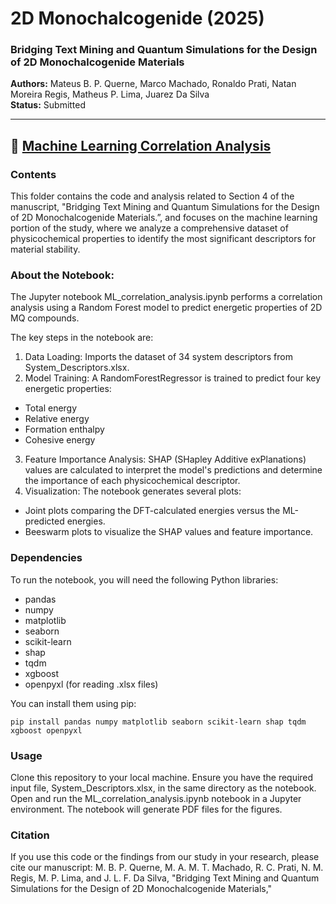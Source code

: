 # 2D Monochalcogenide (2025)

### Bridging Text Mining and Quantum Simulations for the Design of 2D Monochalcogenide Materials

**Authors:** Mateus B. P. Querne, Marco Machado, Ronaldo Prati, Natan Moreira Regis, Matheus P. Lima, Juarez Da Silva  
**Status:** Submitted

---

## 📁 [Machine Learning Correlation Analysis](2025-2D-Monochalcogenide/MachineLearningCorrelations)

### Contents

This folder contains the code and analysis related to Section 4 of the manuscript, "Bridging Text Mining and Quantum Simulations for the Design of 2D Monochalcogenide Materials.”,  and focuses on the machine learning portion of the study, where we analyze a comprehensive dataset of physicochemical properties to identify the most significant descriptors for material stability.

### About the Notebook:

The Jupyter notebook ML_correlation_analysis.ipynb performs a correlation analysis using a Random Forest model to predict energetic properties of 2D MQ compounds.

The key steps in the notebook are:
1. Data Loading: Imports the dataset of 34 system descriptors from System_Descriptors.xlsx.
2. Model Training: A RandomForestRegressor is trained to predict four key energetic properties:
 - Total energy
 - Relative energy
 - Formation enthalpy
 - Cohesive energy
3. Feature Importance Analysis: SHAP (SHapley Additive exPlanations) values are calculated to interpret the model's predictions and determine the importance of each physicochemical descriptor.
4. Visualization: The notebook generates several plots:
 - Joint plots comparing the DFT-calculated energies versus the ML-predicted energies.
 - Beeswarm plots to visualize the SHAP values and feature importance.

### Dependencies
To run the notebook, you will need the following Python libraries:
- pandas
- numpy
- matplotlib
- seaborn
- scikit-learn
- shap
- tqdm
- xgboost
- openpyxl (for reading .xlsx files)

You can install them using pip:
```
pip install pandas numpy matplotlib seaborn scikit-learn shap tqdm xgboost openpyxl
```

### Usage
Clone this repository to your local machine.
Ensure you have the required input file, System_Descriptors.xlsx, in the same directory as the notebook.
Open and run the ML_correlation_analysis.ipynb notebook in a Jupyter environment. The notebook will generate PDF files for the figures.

### Citation
If you use this code or the findings from our study in your research, please cite our manuscript:
M. B. P. Querne, M. A. M. T. Machado, R. C. Prati, N. M. Regis, M. P. Lima, and J. L. F. Da Silva, "Bridging Text Mining and Quantum Simulations for the Design of 2D Monochalcogenide Materials,"
